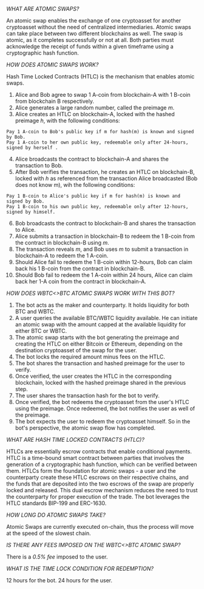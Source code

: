 *WHAT ARE ATOMIC SWAPS?*

An atomic swap enables the exchange of one cryptoasset for another cryptoasset without the need of centralized intermediaries. Atomic swaps can take place between two different blockchains as well. The swap is atomic, as it completes successfully or not at all. Both parties must acknowledge the receipt of funds within a given timeframe using a cryptographic hash function.

*HOW DOES ATOMIC SWAPS WORK?*

Hash Time Locked Contracts (HTLC) is the mechanism that enables atomic swaps.

1) Alice and Bob agree to swap 1 A-coin from blockchain-A with 1 B-coin from blockchain B respectively.
2) Alice generates a large random number, called the preimage _m_.
3) Alice creates an HTLC on blockchain-A, locked with the hashed preimage _h_, with the following conditions:
   
```
Pay 1 A-coin to Bob's public key if m for hash(m) is known and signed by Bob.
Pay 1 A-coin to her own public key, redeemable only after 24-hours, signed by herself .
```

4) Alice broadcasts the contract to blockchain-A and shares the transaction to Bob.
5) After Bob verifies the transaction, he creates an HTLC on blockchain-B, locked with _h_ as referenced from the transaction Alice broadcasted (Bob does not know m), wih the following conditions:
   
```
Pay 1 B-coin to Alice's public key if m for hash(m) is known and signed by Bob.
Pay 1 B-coin to his own public key, redeemable only after 12-hours, signed by himself.
```

6) Bob broadcasts the contract to blockchain-B and shares the transaction to Alice.
7) Alice submits a transaction in blockchain-B to redeem the 1 B-coin from the contract in blockchain-B using _m_.
8) The transaction reveals _m_, and Bob uses _m_ to submit a transaction in blockchain-A to redeem the 1 A-coin.
9) Should Alice fail to redeem the 1 B-coin within 12-hours, Bob can claim back his 1 B-coin from the contract in blockchain-B.
10) Should Bob fail to redeem the 1 A-coin within 24 hours, Alice can claim back her 1-A coin from the contract in blockchain-A.

*HOW DOES WBTC<>BTC ATOMIC SWAPS WORK WITH THIS BOT?*

1) The bot acts as the maker and counterparty. It holds liquidity for both BTC and WBTC.
2) A user queries the available BTC/WBTC liquidity available. He can initiate an atomic swap with the amount capped at the available liquidity for either BTC or WBTC.
3) The atomic swap starts with the bot generating the preimage and creating the HTLC on either Bitcoin or Ethereum, depending on the destination cryptoasset of the swap for the user.
4) The bot locks the required amount minus fees on the HTLC.
5) The bot shares the transaction and hashed preimage for the user to verify.
6) Once verified, the user creates the HTLC in the corresponding blockchain, locked with the hashed preimage shared in the previous step.
7) The user shares the transaction hash for the bot to verify.
8) Once verified, the bot redeems the cryptoasset from the user's HTLC using the preimage. Once redeemed, the bot notifies the user as well of the preimage.
9) The bot expects the user to redeem the cryptoasset himself. So in the bot's perspective, the atomic swap flow has completed.

*WHAT ARE HASH TIME LOCKED CONTRACTS (HTLC)?*

HTLCs are essentially escrow contracts that enable conditional payments. HTLC is a time-bound smart contract between parties that involves the generation of a cryptographic hash function, which can be verified between them. HTLCs form the foundation for atomic swaps - a user and the counterparty create these HTLC escrows on their respective chains, and the funds that are deposited into the two escrows of the swap are properly locked and released. This dual escrow mechanism reduces the need to trust the counterparty for proper execution of the trade. The bot leverages the HTLC standards BIP-199 and ERC-1630.

*HOW LONG DO ATOMIC SWAPS TAKE?*

Atomic Swaps are currently executed on-chain, thus the process will move at the speed of the slowest chain.

*IS THERE ANY FEES IMPOSED ON THE WBTC<>BTC ATOMIC SWAP?*

There is a _0.5% fee_ imposed to the user.

*WHAT IS THE TIME LOCK CONDITION FOR REDEMPTION?*

12 hours for the bot.
24 hours for the user.